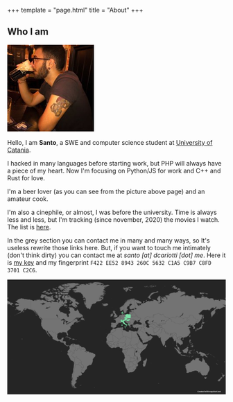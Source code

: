 +++
template = "page.html"
title = "About"
+++

## Who I am

![me.jpg](/i/me.jpg)

Hello, I am **Santo**, a SWE and computer science student at [University of Catania](https://dmi.unict.it).

I hacked in many languages before starting work, but PHP will always have a
piece of my heart. Now I'm focusing on Python/JS for work and C++ and Rust for love.

I'm a beer lover (as you can see from the picture above page) and an amateur cook.

I'm also a cinephile, or almost, I was before the university. Time is
always less and less, but I'm tracking (since november, 2020) the movies I
watch. The list is [here](/movies).

In the grey section you can contact me in many and many ways, so It's useless
rewrite those links here. But, if you want to touch me intimately (don't think
dirty) you can contact me at _santo [at] dcariotti [dot] me_.
Here it is [my key](/public.pgp) and my fingerprint `F422 EE52 8943 260C 5632 C1A5 C9B7 C8FD 3701 C2C6`.

![map](/map.png)
